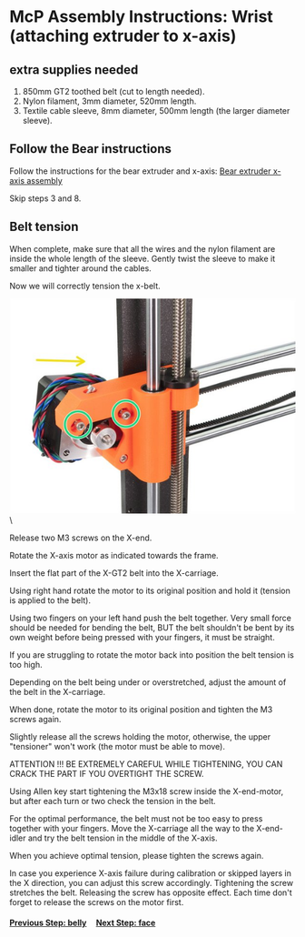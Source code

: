 # McP Assembly Instructions: Wrist (attaching extruder to x-axis)

## extra supplies needed

1. 850mm GT2 toothed belt (cut to length needed).
1. Nylon filament, 3mm diameter, 520mm length.
1. Textile cable sleeve, 8mm diameter, 500mm length (the larger diameter sleeve).

## Follow the Bear instructions
Follow the instructions for the bear extruder and x-axis: [Bear extruder x-axis assembly](https://guides.bear-lab.com/Guide/4.+Extruder+and+X+axis+assembly/6)

Skip steps 3 and 8.


## Belt tension

When complete, make sure that all the wires and the nylon filament are inside the whole length of the sleeve.  Gently twist the sleeve to make it smaller and tighter around the cables.

Now we will correctly tension the x-belt.

![](img/xbelt_loosen.jpg)\

Release two M3 screws on the X-end.

Rotate the X-axis motor as indicated towards the frame.

Insert the flat part of the X-GT2 belt into the X-carriage.

Using right hand rotate the motor to its original position and hold it (tension is applied to the belt).

Using two fingers on your left hand push the belt together. Very small force should be needed for bending the belt, BUT the belt shouldn't be bent by its own weight before being pressed with your fingers, it must be straight.

If you are struggling to rotate the motor back into position the belt tension is too high.

Depending on the belt being under or overstretched, adjust the amount of the belt in the X-carriage.

When done, rotate the motor to its original position and tighten the M3 screws again.

Slightly release all the screws holding the motor, otherwise, the upper "tensioner" won't work (the motor must be able to move).

ATTENTION !!! BE EXTREMELY CAREFUL WHILE TIGHTENING, YOU CAN CRACK THE PART IF YOU OVERTIGHT THE SCREW.

Using Allen key start tightening the M3x18 screw inside the X-end-motor, but after each turn or two check the tension in the belt.

For the optimal performance, the belt must not be too easy to press together with your fingers. Move the X-carriage all the way to the X-end-idler and try the belt tension in the middle of the X-axis.

When you achieve optimal tension, please tighten the screws again.

In case you experience X-axis failure during calibration or skipped layers in the X direction, you can adjust this screw accordingly. Tightening the screw stretches the belt. Releasing the screw has opposite effect. Each time don't forget to release the screws on the motor first.


#### [Previous Step: belly](belly.md) &nbsp;&nbsp;&nbsp; [Next Step: face](face.md)

